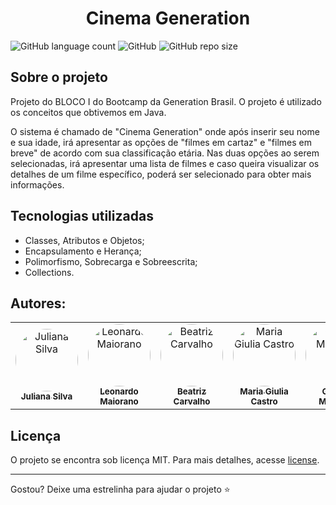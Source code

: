 <h1 align='center'>Cinema Generation</h1>

![GitHub language count](https://img.shields.io/github/languages/count/juxxnn/projetoBlocoI-generationbrasil)
![GitHub](https://img.shields.io/github/license/juxxnn/projetoBlocoI-generationbrasil)
![GitHub repo size](https://img.shields.io/github/repo-size/juxxnn/projetoBlocoI-generationbrasil)


## Sobre o projeto

Projeto do BLOCO I do Bootcamp da Generation Brasil.
O projeto é utilizado os conceitos que obtivemos em Java.


O sistema é chamado de "Cinema Generation" onde após inserir seu nome e sua idade, irá apresentar as opções de "filmes em cartaz" e "filmes em breve" de acordo com sua classificação etária. Nas duas opções ao serem selecionadas, irá apresentar uma lista de filmes e caso queira visualizar os detalhes de um filme específico, poderá ser selecionado para obter mais informações. 

## Tecnologias utilizadas 

- Classes, Atributos e Objetos; 
- Encapsulamento e Herança; 
- Polimorfismo, Sobrecarga e Sobreescrita; 
- Collections.


## Autores:

<table>
<tr>
<td align="center"><a href="https://github.com/juxxnn"><img style="border-radius: 50%;" src="https://github.com/juxxnn.png" width="100px;" alt="Juliana Silva"/><br /><sub><b>Juliana Silva</b></sub></a><br/></td>
<td align="center"><a href="https://github.com/leonardomaiorano"><img style="border-radius: 50%;" src="https://github.com/leonardomaiorano.png" width="100px;" alt="Leonardo Maiorano"/><br /><sub><b>Leonardo Maiorano</b></sub></a><br/></td> 
<td align="center"><a href="https://github.com/Biah98"><img style="border-radius: 50%;" src="https://github.com/Biah98.png" width="100px;" alt="Beatriz Carvalho"/><br /><sub><b>Beatriz Carvalho</b></sub></a><br/></td> 
<td align="center"><a href="https://github.com/GiuliaCastroo"><img style="border-radius: 50%;" src="https://github.com/GiuliaCastroo.png" width="100px;" alt="Maria Giulia Castro"/><br /><sub><b>Maria Giulia Castro</b></sub></a><br/></td>   
<td align="center"><a href="https://github.com/Gabriel-M-S"><img style="border-radius: 50%;" src="https://github.com/Gabriel-M-S.png" width="100px;" alt="Gabriel Marques"/><br /><sub><b>Gabriel Marques</b></sub></a><br/></td> 
<td align="center"><a href="https://github.com/Gui-Tadeu"><img style="border-radius: 50%;" src="https://github.com/Gui-Tadeu.png" width="100px;" alt="Guilherme Tadeu"/><br /><sub><b>Guilherme Tadeu</b></sub></a><br/></td>
</table>

## Licença

O projeto se encontra sob licença MIT. Para mais detalhes, acesse <a href="https://github.com/juxxnn/projetoBlocoI-generationbrasil/blob/main/LICENSE">license</a>.


-------------------
Gostou? Deixe uma estrelinha para ajudar o projeto ⭐



